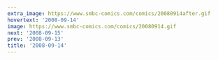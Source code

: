 ```yaml
---
extra_image: https://www.smbc-comics.com/comics/20080914after.gif
hovertext: '2008-09-14'
image: https://www.smbc-comics.com/comics/20080914.gif
next: '2008-09-15'
prev: '2008-09-13'
title: '2008-09-14'
---
```

